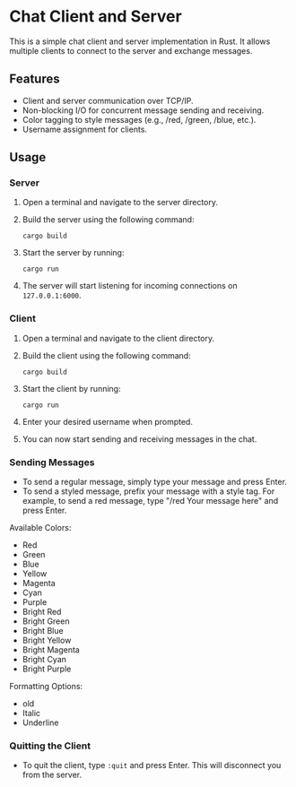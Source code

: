 # Chat Client and Server

This is a simple chat client and server implementation in Rust. It allows multiple clients to connect to the server and exchange messages.

## Features

- Client and server communication over TCP/IP.
- Non-blocking I/O for concurrent message sending and receiving.
- Color tagging to style messages (e.g., /red, /green, /blue, etc.).
- Username assignment for clients.

## Usage

### Server

1. Open a terminal and navigate to the server directory.
2. Build the server using the following command:

    ```shell
    cargo build
    ```

3. Start the server by running:

    ```shell
    cargo run
    ```

4. The server will start listening for incoming connections on `127.0.0.1:6000`.

### Client

1. Open a terminal and navigate to the client directory.
2. Build the client using the following command:

    ```shell
    cargo build
    ```

3. Start the client by running:

    ```shell
    cargo run
    ```

4. Enter your desired username when prompted.
5. You can now start sending and receiving messages in the chat.

### Sending Messages

- To send a regular message, simply type your message and press Enter.
- To send a styled message, prefix your message with a style tag. For example, to send a red message, type "/red Your message here" and press Enter. 

Available Colors:

- Red
- Green
- Blue
- Yellow
- Magenta
- Cyan
- Purple
- Bright Red
- Bright Green
- Bright Blue
- Bright Yellow
- Bright Magenta
- Bright Cyan
- Bright Purple

Formatting Options:

- old
- Italic
- Underline
### Quitting the Client

- To quit the client, type `:quit` and press Enter. This will disconnect you from the server.